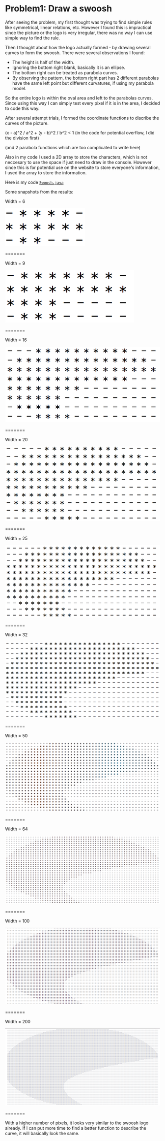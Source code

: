 Problem1: Draw a swoosh
========

After seeing the problem, my first thought was trying to find simple rules like symmetrical, linear relations, etc. 
However I found this is impractical since the picture or the logo is very irregular, there was no way I can use simple 
way to find the rule.

Then I thought about how the logo actually formed - by drawing several curves to form the swoosh.
There were several observations I found:
* The height is half of the width.
* Ignoring the bottom right blank, basically it is an ellipse.
* The bottom right can be treated as parabola curves.
* By observing the pattern, the bottom right part has 2 different parabolas have the same left point but different curvatures, if using my parabola model.

So the entire logo is within the oval area and left to the parabolas curves.
Since using this way I can simply test every pixel if it is in the area, I decided to code this way.

After several attempt trials, I formed the coordinate functions to discribe the curves of the picture.

(x - a)^2 / a^2  + (y - b)^2 / b^2 < 1  (in the code for potential overflow, I did the division first)

(and 2 parabola functions which are too complicated to write here)

Also in my code I used a 2D array to store the characters, which is not neccesary to use the space if just need to draw in the console. 
However since this is for potential use on the website to store everyone's information, I used the array to store the information.

Here is my code [```Swoosh.java```](https://github.com/southpenguin/SHouse/blob/master/Problem1/Swoosh.java)

Some snapshots from the results:

Width = 6

![Width = 6](https://github.com/southpenguin/SHouse/blob/master/Problem1/Snapshot/6.png?raw=true)


=======

Width = 9

![Width = 9](https://github.com/southpenguin/SHouse/blob/master/Problem1/Snapshot/9.png?raw=true)


=======

Width = 16

![Width = 16](https://github.com/southpenguin/SHouse/blob/master/Problem1/Snapshot/16.png?raw=true)

=======

Width = 20

![Width = 20](https://github.com/southpenguin/SHouse/blob/master/Problem1/Snapshot/20.png?raw=true)

=======

Width = 25

![Width = 25](https://github.com/southpenguin/SHouse/blob/master/Problem1/Snapshot/25.png?raw=true)

=======

Width = 32

![Width = 32](https://github.com/southpenguin/SHouse/blob/master/Problem1/Snapshot/32.png?raw=true)

=======

Width = 50

![Width = 50](https://github.com/southpenguin/SHouse/blob/master/Problem1/Snapshot/50.png?raw=true)

=======

Width = 64

![Width = 64](https://github.com/southpenguin/SHouse/blob/master/Problem1/Snapshot/64.png?raw=true)

=======

Width = 100

![Width = 100](https://github.com/southpenguin/SHouse/blob/master/Problem1/Snapshot/100.png?raw=true)

=======

Width = 200

![Width = 200](https://github.com/southpenguin/SHouse/blob/master/Problem1/Snapshot/200.png?raw=true)

=======

With a higher number of pixels, it looks very similar to the swoosh logo already. 
If I can put more time to find a better function to describe the curve, it will basically look the same.
